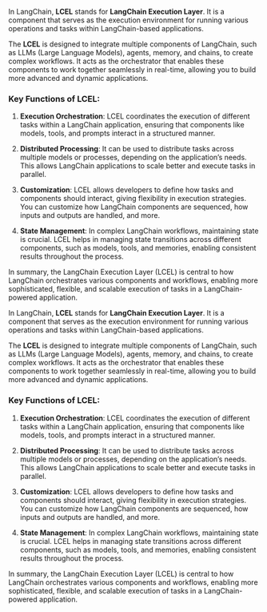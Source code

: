 
In LangChain, **LCEL** stands for **LangChain Execution Layer**. It is a component that serves as the execution environment for running various operations and tasks within LangChain-based applications.

The **LCEL** is designed to integrate multiple components of LangChain, such as LLMs (Large Language Models), agents, memory, and chains, to create complex workflows. It acts as the orchestrator that enables these components to work together seamlessly in real-time, allowing you to build more advanced and dynamic applications.

### Key Functions of LCEL:

1. **Execution Orchestration**: LCEL coordinates the execution of different tasks within a LangChain application, ensuring that components like models, tools, and prompts interact in a structured manner.

2. **Distributed Processing**: It can be used to distribute tasks across multiple models or processes, depending on the application’s needs. This allows LangChain applications to scale better and execute tasks in parallel.

3. **Customization**: LCEL allows developers to define how tasks and components should interact, giving flexibility in execution strategies. You can customize how LangChain components are sequenced, how inputs and outputs are handled, and more.

4. **State Management**: In complex LangChain workflows, maintaining state is crucial. LCEL helps in managing state transitions across different components, such as models, tools, and memories, enabling consistent results throughout the process.

In summary, the LangChain Execution Layer (LCEL) is central to how LangChain orchestrates various components and workflows, enabling more sophisticated, flexible, and scalable execution of tasks in a LangChain-powered application.



In LangChain, **LCEL** stands for **LangChain Execution Layer**. It is a component that serves as the execution environment for running various operations and tasks within LangChain-based applications.

The **LCEL** is designed to integrate multiple components of LangChain, such as LLMs (Large Language Models), agents, memory, and chains, to create complex workflows. It acts as the orchestrator that enables these components to work together seamlessly in real-time, allowing you to build more advanced and dynamic applications.

### Key Functions of LCEL:

1. **Execution Orchestration**: LCEL coordinates the execution of different tasks within a LangChain application, ensuring that components like models, tools, and prompts interact in a structured manner.

2. **Distributed Processing**: It can be used to distribute tasks across multiple models or processes, depending on the application’s needs. This allows LangChain applications to scale better and execute tasks in parallel.

3. **Customization**: LCEL allows developers to define how tasks and components should interact, giving flexibility in execution strategies. You can customize how LangChain components are sequenced, how inputs and outputs are handled, and more.

4. **State Management**: In complex LangChain workflows, maintaining state is crucial. LCEL helps in managing state transitions across different components, such as models, tools, and memories, enabling consistent results throughout the process.

In summary, the LangChain Execution Layer (LCEL) is central to how LangChain orchestrates various components and workflows, enabling more sophisticated, flexible, and scalable execution of tasks in a LangChain-powered application.
